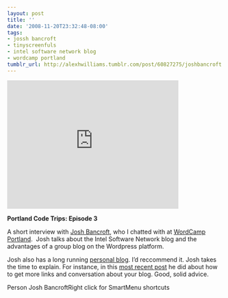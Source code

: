 ```yaml
---
layout: post
title: ''
date: '2008-11-20T23:32:48-08:00'
tags:
- jossh bancroft
- tinyscreenfuls
- intel software network blog
- wordcamp portland
tumblr_url: http://alexhwilliams.tumblr.com/post/60827275/joshbancroft
---
```

<iframe src="http://player.vimeo.com/video/2304242" width="400" height="300" frameborder="0"></iframe><br/><p><b>Portland Code Trips: Episode 3</b></p>
<p>A short interview with <a href="http://software.intel.com/en-us/blogs/author/josh-bancroft/">Josh Bancroft</a>, who I chatted with at <a href="http://www.wordcampportland.org/">WordCamp Portland</a>.  Josh talks about the Intel Software Network blog and the advantages of a group blog on the Wordpress platform.</p>
<p>Josh also has a long running <a href="http://www.tinyscreenfuls.com/">personal blog</a>. I&#8217;d reccommend it. Josh takes the time to explain. For instance, in this <a href="http://www.tinyscreenfuls.com/2008/11/how-to-get-people-to-link-to-and-talk-about-stuff-you-write-without-being-a-jerk/">most recent post</a> he did about how to get more links and conversation about your blog. Good, solid advice.</p>

Person Josh BancroftRight click for SmartMenu shortcuts
